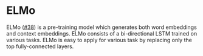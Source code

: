 ELMo
===========

ELMo ([#38](https://github.com/tarohi24/literature/issues/38)) is a pre-training model which generates both word embeddings and context embeddings. ELMo consists of a bi-directional LSTM trained on various tasks. ELMo is easy to apply for various task by replacing only the top fully-connected layers.

